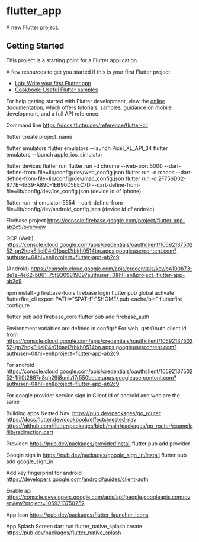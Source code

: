 # flutter_app

A new Flutter project.

## Getting Started

This project is a starting point for a Flutter application.

A few resources to get you started if this is your first Flutter project:

- [Lab: Write your first Flutter app](https://docs.flutter.dev/get-started/codelab)
- [Cookbook: Useful Flutter samples](https://docs.flutter.dev/cookbook)

For help getting started with Flutter development, view the
[online documentation](https://docs.flutter.dev/), which offers tutorials,
samples, guidance on mobile development, and a full API reference.

Command line
https://docs.flutter.dev/reference/flutter-cli

flutter create project_name

flutter emulators
flutter emulators --launch Pixel_XL_API_34
flutter emulators --launch apple_ios_simulator

flutter devices
flutter run
flutter run -d chrome --web-port 5000 --dart-define-from-file=lib/config/dev/web_config.json
flutter run -d macos --dart-define-from-file=lib/config/dev/mac_config.json
flutter run -d 2F756D02-877E-4B39-A890-1EB90D5EEC7D --dart-define-from-file=lib/config/dev/ios_config.json (device id of iphone)

flutter run -d emulator-5554 --dart-define-from-file=lib/config/dev/android_config.json (device id of android)


Firebase project
https://console.firebase.google.com/project/flutter-app-ab2c9/overview

GCP
(Web)
https://console.cloud.google.com/apis/credentials/oauthclient/1059213750252-gn2hqk8iliel04r01bael2tbkh0514bn.apps.googleusercontent.com?authuser=0&hl=en&project=flutter-app-ab2c9

(Android)
https://console.cloud.google.com/apis/credentials/key/c4100b73-de1e-4e62-b861-75f930981909?authuser=0&hl=en&project=flutter-app-ab2c9

npm install -g firebase-tools
firebase login
flutter pub global activate flutterfire_cli
export PATH="$PATH":"$HOME/.pub-cache/bin"
flutterfire configure

flutter pub add firebase_core
flutter pub add firebase_auth

Environment variables are defined in
config/*
For web, get OAuth client id from
https://console.cloud.google.com/apis/credentials/oauthclient/1059213750252-gn2hqk8iliel04r01bael2tbkh0514bn.apps.googleusercontent.com?authuser=0&hl=en&project=flutter-app-ab2c9

For android
https://console.cloud.google.com/apis/credentials/oauthclient/1059213750252-1fil0t2687n8qh29i8onis17r550beue.apps.googleusercontent.com?authuser=0&hl=en&project=flutter-app-ab2c9


For google provider service sign in
Client id of android and web are the same

Building apps
Nested Nav: 
https://pub.dev/packages/go_router
https://docs.flutter.dev/cookbook/effects/nested-nav
https://github.com/flutter/packages/blob/main/packages/go_router/example/lib/redirection.dart

Provider:
https://pub.dev/packages/provider/install
flutter pub add provider

Google sign in
https://pub.dev/packages/google_sign_in/install
flutter pub add google_sign_in

Add key fingerprint for android
https://developers.google.com/android/guides/client-auth

Enable api
https://console.developers.google.com/apis/api/people.googleapis.com/overview?project=1059213750252


App Icon
https://pub.dev/packages/flutter_launcher_icons


App Splash Screen
dart run flutter_native_splash:create
https://pub.dev/packages/flutter_native_splash